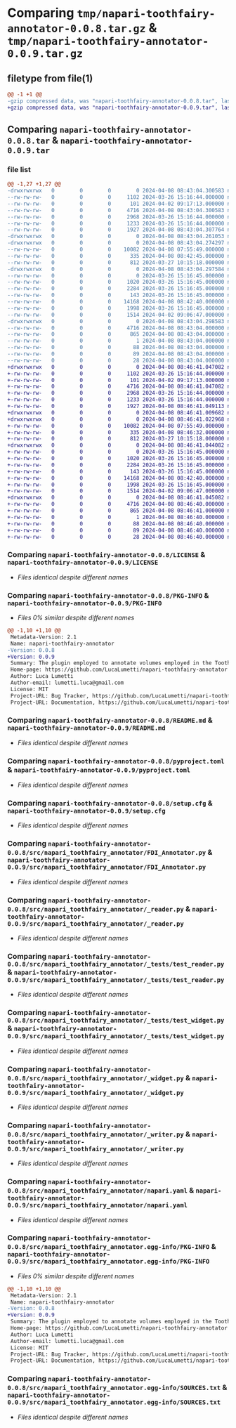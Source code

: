 # Comparing `tmp/napari-toothfairy-annotator-0.0.8.tar.gz` & `tmp/napari-toothfairy-annotator-0.0.9.tar.gz`

## filetype from file(1)

```diff
@@ -1 +1 @@
-gzip compressed data, was "napari-toothfairy-annotator-0.0.8.tar", last modified: Mon Apr  8 08:43:04 2024, max compression
+gzip compressed data, was "napari-toothfairy-annotator-0.0.9.tar", last modified: Mon Apr  8 08:46:41 2024, max compression
```

## Comparing `napari-toothfairy-annotator-0.0.8.tar` & `napari-toothfairy-annotator-0.0.9.tar`

### file list

```diff
@@ -1,27 +1,27 @@
-drwxrwxrwx   0        0        0        0 2024-04-08 08:43:04.300583 napari-toothfairy-annotator-0.0.8/
--rw-rw-rw-   0        0        0     1102 2024-03-26 15:16:44.000000 napari-toothfairy-annotator-0.0.8/LICENSE
--rw-rw-rw-   0        0        0      101 2024-04-02 09:17:13.000000 napari-toothfairy-annotator-0.0.8/MANIFEST.in
--rw-rw-rw-   0        0        0     4716 2024-04-08 08:43:04.300583 napari-toothfairy-annotator-0.0.8/PKG-INFO
--rw-rw-rw-   0        0        0     2968 2024-03-26 15:16:44.000000 napari-toothfairy-annotator-0.0.8/README.md
--rw-rw-rw-   0        0        0     1233 2024-03-26 15:16:44.000000 napari-toothfairy-annotator-0.0.8/pyproject.toml
--rw-rw-rw-   0        0        0     1927 2024-04-08 08:43:04.307764 napari-toothfairy-annotator-0.0.8/setup.cfg
-drwxrwxrwx   0        0        0        0 2024-04-08 08:43:04.261053 napari-toothfairy-annotator-0.0.8/src/
-drwxrwxrwx   0        0        0        0 2024-04-08 08:43:04.274297 napari-toothfairy-annotator-0.0.8/src/napari_toothfairy_annotator/
--rw-rw-rw-   0        0        0    10082 2024-04-08 07:55:49.000000 napari-toothfairy-annotator-0.0.8/src/napari_toothfairy_annotator/FDI_Annotator.py
--rw-rw-rw-   0        0        0      335 2024-04-08 08:42:45.000000 napari-toothfairy-annotator-0.0.8/src/napari_toothfairy_annotator/__init__.py
--rw-rw-rw-   0        0        0      812 2024-03-27 10:15:18.000000 napari-toothfairy-annotator-0.0.8/src/napari_toothfairy_annotator/_reader.py
-drwxrwxrwx   0        0        0        0 2024-04-08 08:43:04.297584 napari-toothfairy-annotator-0.0.8/src/napari_toothfairy_annotator/_tests/
--rw-rw-rw-   0        0        0        0 2024-03-26 15:16:45.000000 napari-toothfairy-annotator-0.0.8/src/napari_toothfairy_annotator/_tests/__init__.py
--rw-rw-rw-   0        0        0     1020 2024-03-26 15:16:45.000000 napari-toothfairy-annotator-0.0.8/src/napari_toothfairy_annotator/_tests/test_reader.py
--rw-rw-rw-   0        0        0     2284 2024-03-26 15:16:45.000000 napari-toothfairy-annotator-0.0.8/src/napari_toothfairy_annotator/_tests/test_widget.py
--rw-rw-rw-   0        0        0      143 2024-03-26 15:16:45.000000 napari-toothfairy-annotator-0.0.8/src/napari_toothfairy_annotator/_tests/test_writer.py
--rw-rw-rw-   0        0        0    14168 2024-04-08 08:42:40.000000 napari-toothfairy-annotator-0.0.8/src/napari_toothfairy_annotator/_widget.py
--rw-rw-rw-   0        0        0     1998 2024-03-26 15:16:45.000000 napari-toothfairy-annotator-0.0.8/src/napari_toothfairy_annotator/_writer.py
--rw-rw-rw-   0        0        0     1514 2024-04-02 09:06:47.000000 napari-toothfairy-annotator-0.0.8/src/napari_toothfairy_annotator/napari.yaml
-drwxrwxrwx   0        0        0        0 2024-04-08 08:43:04.298583 napari-toothfairy-annotator-0.0.8/src/napari_toothfairy_annotator.egg-info/
--rw-rw-rw-   0        0        0     4716 2024-04-08 08:43:04.000000 napari-toothfairy-annotator-0.0.8/src/napari_toothfairy_annotator.egg-info/PKG-INFO
--rw-rw-rw-   0        0        0      865 2024-04-08 08:43:04.000000 napari-toothfairy-annotator-0.0.8/src/napari_toothfairy_annotator.egg-info/SOURCES.txt
--rw-rw-rw-   0        0        0        1 2024-04-08 08:43:04.000000 napari-toothfairy-annotator-0.0.8/src/napari_toothfairy_annotator.egg-info/dependency_links.txt
--rw-rw-rw-   0        0        0       88 2024-04-08 08:43:04.000000 napari-toothfairy-annotator-0.0.8/src/napari_toothfairy_annotator.egg-info/entry_points.txt
--rw-rw-rw-   0        0        0       89 2024-04-08 08:43:04.000000 napari-toothfairy-annotator-0.0.8/src/napari_toothfairy_annotator.egg-info/requires.txt
--rw-rw-rw-   0        0        0       28 2024-04-08 08:43:04.000000 napari-toothfairy-annotator-0.0.8/src/napari_toothfairy_annotator.egg-info/top_level.txt
+drwxrwxrwx   0        0        0        0 2024-04-08 08:46:41.047082 napari-toothfairy-annotator-0.0.9/
+-rw-rw-rw-   0        0        0     1102 2024-03-26 15:16:44.000000 napari-toothfairy-annotator-0.0.9/LICENSE
+-rw-rw-rw-   0        0        0      101 2024-04-02 09:17:13.000000 napari-toothfairy-annotator-0.0.9/MANIFEST.in
+-rw-rw-rw-   0        0        0     4716 2024-04-08 08:46:41.047082 napari-toothfairy-annotator-0.0.9/PKG-INFO
+-rw-rw-rw-   0        0        0     2968 2024-03-26 15:16:44.000000 napari-toothfairy-annotator-0.0.9/README.md
+-rw-rw-rw-   0        0        0     1233 2024-03-26 15:16:44.000000 napari-toothfairy-annotator-0.0.9/pyproject.toml
+-rw-rw-rw-   0        0        0     1927 2024-04-08 08:46:41.049113 napari-toothfairy-annotator-0.0.9/setup.cfg
+drwxrwxrwx   0        0        0        0 2024-04-08 08:46:41.009682 napari-toothfairy-annotator-0.0.9/src/
+drwxrwxrwx   0        0        0        0 2024-04-08 08:46:41.022968 napari-toothfairy-annotator-0.0.9/src/napari_toothfairy_annotator/
+-rw-rw-rw-   0        0        0    10082 2024-04-08 07:55:49.000000 napari-toothfairy-annotator-0.0.9/src/napari_toothfairy_annotator/FDI_Annotator.py
+-rw-rw-rw-   0        0        0      335 2024-04-08 08:46:32.000000 napari-toothfairy-annotator-0.0.9/src/napari_toothfairy_annotator/__init__.py
+-rw-rw-rw-   0        0        0      812 2024-03-27 10:15:18.000000 napari-toothfairy-annotator-0.0.9/src/napari_toothfairy_annotator/_reader.py
+drwxrwxrwx   0        0        0        0 2024-04-08 08:46:41.044082 napari-toothfairy-annotator-0.0.9/src/napari_toothfairy_annotator/_tests/
+-rw-rw-rw-   0        0        0        0 2024-03-26 15:16:45.000000 napari-toothfairy-annotator-0.0.9/src/napari_toothfairy_annotator/_tests/__init__.py
+-rw-rw-rw-   0        0        0     1020 2024-03-26 15:16:45.000000 napari-toothfairy-annotator-0.0.9/src/napari_toothfairy_annotator/_tests/test_reader.py
+-rw-rw-rw-   0        0        0     2284 2024-03-26 15:16:45.000000 napari-toothfairy-annotator-0.0.9/src/napari_toothfairy_annotator/_tests/test_widget.py
+-rw-rw-rw-   0        0        0      143 2024-03-26 15:16:45.000000 napari-toothfairy-annotator-0.0.9/src/napari_toothfairy_annotator/_tests/test_writer.py
+-rw-rw-rw-   0        0        0    14168 2024-04-08 08:42:40.000000 napari-toothfairy-annotator-0.0.9/src/napari_toothfairy_annotator/_widget.py
+-rw-rw-rw-   0        0        0     1998 2024-03-26 15:16:45.000000 napari-toothfairy-annotator-0.0.9/src/napari_toothfairy_annotator/_writer.py
+-rw-rw-rw-   0        0        0     1514 2024-04-02 09:06:47.000000 napari-toothfairy-annotator-0.0.9/src/napari_toothfairy_annotator/napari.yaml
+drwxrwxrwx   0        0        0        0 2024-04-08 08:46:41.045082 napari-toothfairy-annotator-0.0.9/src/napari_toothfairy_annotator.egg-info/
+-rw-rw-rw-   0        0        0     4716 2024-04-08 08:46:40.000000 napari-toothfairy-annotator-0.0.9/src/napari_toothfairy_annotator.egg-info/PKG-INFO
+-rw-rw-rw-   0        0        0      865 2024-04-08 08:46:41.000000 napari-toothfairy-annotator-0.0.9/src/napari_toothfairy_annotator.egg-info/SOURCES.txt
+-rw-rw-rw-   0        0        0        1 2024-04-08 08:46:40.000000 napari-toothfairy-annotator-0.0.9/src/napari_toothfairy_annotator.egg-info/dependency_links.txt
+-rw-rw-rw-   0        0        0       88 2024-04-08 08:46:40.000000 napari-toothfairy-annotator-0.0.9/src/napari_toothfairy_annotator.egg-info/entry_points.txt
+-rw-rw-rw-   0        0        0       89 2024-04-08 08:46:40.000000 napari-toothfairy-annotator-0.0.9/src/napari_toothfairy_annotator.egg-info/requires.txt
+-rw-rw-rw-   0        0        0       28 2024-04-08 08:46:40.000000 napari-toothfairy-annotator-0.0.9/src/napari_toothfairy_annotator.egg-info/top_level.txt
```

### Comparing `napari-toothfairy-annotator-0.0.8/LICENSE` & `napari-toothfairy-annotator-0.0.9/LICENSE`

 * *Files identical despite different names*

### Comparing `napari-toothfairy-annotator-0.0.8/PKG-INFO` & `napari-toothfairy-annotator-0.0.9/PKG-INFO`

 * *Files 0% similar despite different names*

```diff
@@ -1,10 +1,10 @@
 Metadata-Version: 2.1
 Name: napari-toothfairy-annotator
-Version: 0.0.8
+Version: 0.0.9
 Summary: The plugin employed to annotate volumes employed in the ToothFairy 2 Challenge
 Home-page: https://github.com/LucaLumetti/napari-toothfairy-annotator
 Author: Luca Lumetti
 Author-email: lumetti.luca@gmail.com
 License: MIT
 Project-URL: Bug Tracker, https://github.com/LucaLumetti/napari-toothfairy-annotator/issues
 Project-URL: Documentation, https://github.com/LucaLumetti/napari-toothfairy-annotator#README.md
```

### Comparing `napari-toothfairy-annotator-0.0.8/README.md` & `napari-toothfairy-annotator-0.0.9/README.md`

 * *Files identical despite different names*

### Comparing `napari-toothfairy-annotator-0.0.8/pyproject.toml` & `napari-toothfairy-annotator-0.0.9/pyproject.toml`

 * *Files identical despite different names*

### Comparing `napari-toothfairy-annotator-0.0.8/setup.cfg` & `napari-toothfairy-annotator-0.0.9/setup.cfg`

 * *Files identical despite different names*

### Comparing `napari-toothfairy-annotator-0.0.8/src/napari_toothfairy_annotator/FDI_Annotator.py` & `napari-toothfairy-annotator-0.0.9/src/napari_toothfairy_annotator/FDI_Annotator.py`

 * *Files identical despite different names*

### Comparing `napari-toothfairy-annotator-0.0.8/src/napari_toothfairy_annotator/_reader.py` & `napari-toothfairy-annotator-0.0.9/src/napari_toothfairy_annotator/_reader.py`

 * *Files identical despite different names*

### Comparing `napari-toothfairy-annotator-0.0.8/src/napari_toothfairy_annotator/_tests/test_reader.py` & `napari-toothfairy-annotator-0.0.9/src/napari_toothfairy_annotator/_tests/test_reader.py`

 * *Files identical despite different names*

### Comparing `napari-toothfairy-annotator-0.0.8/src/napari_toothfairy_annotator/_tests/test_widget.py` & `napari-toothfairy-annotator-0.0.9/src/napari_toothfairy_annotator/_tests/test_widget.py`

 * *Files identical despite different names*

### Comparing `napari-toothfairy-annotator-0.0.8/src/napari_toothfairy_annotator/_widget.py` & `napari-toothfairy-annotator-0.0.9/src/napari_toothfairy_annotator/_widget.py`

 * *Files identical despite different names*

### Comparing `napari-toothfairy-annotator-0.0.8/src/napari_toothfairy_annotator/_writer.py` & `napari-toothfairy-annotator-0.0.9/src/napari_toothfairy_annotator/_writer.py`

 * *Files identical despite different names*

### Comparing `napari-toothfairy-annotator-0.0.8/src/napari_toothfairy_annotator/napari.yaml` & `napari-toothfairy-annotator-0.0.9/src/napari_toothfairy_annotator/napari.yaml`

 * *Files identical despite different names*

### Comparing `napari-toothfairy-annotator-0.0.8/src/napari_toothfairy_annotator.egg-info/PKG-INFO` & `napari-toothfairy-annotator-0.0.9/src/napari_toothfairy_annotator.egg-info/PKG-INFO`

 * *Files 0% similar despite different names*

```diff
@@ -1,10 +1,10 @@
 Metadata-Version: 2.1
 Name: napari-toothfairy-annotator
-Version: 0.0.8
+Version: 0.0.9
 Summary: The plugin employed to annotate volumes employed in the ToothFairy 2 Challenge
 Home-page: https://github.com/LucaLumetti/napari-toothfairy-annotator
 Author: Luca Lumetti
 Author-email: lumetti.luca@gmail.com
 License: MIT
 Project-URL: Bug Tracker, https://github.com/LucaLumetti/napari-toothfairy-annotator/issues
 Project-URL: Documentation, https://github.com/LucaLumetti/napari-toothfairy-annotator#README.md
```

### Comparing `napari-toothfairy-annotator-0.0.8/src/napari_toothfairy_annotator.egg-info/SOURCES.txt` & `napari-toothfairy-annotator-0.0.9/src/napari_toothfairy_annotator.egg-info/SOURCES.txt`

 * *Files identical despite different names*

